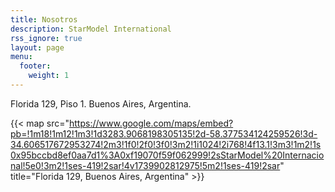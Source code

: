 ```yaml
---
title: Nosotros
description: StarModel International
rss_ignore: true
layout: page
menu:
  footer:
    weight: 1
---
```


Florida 129, Piso 1. Buenos Aires, Argentina.

{{< map src="https://www.google.com/maps/embed?pb=!1m18!1m12!1m3!1d3283.9068198305135!2d-58.377534124259526!3d-34.606517672953274!2m3!1f0!2f0!3f0!3m2!1i1024!2i768!4f13.1!3m3!1m2!1s0x95bccbd8ef0aa7d1%3A0xf19070f59f062999!2sStarModel%20Internacional!5e0!3m2!1ses-419!2sar!4v1739902812975!5m2!1ses-419!2sar" title="Florida 129, Buenos Aires, Argentina" >}}
